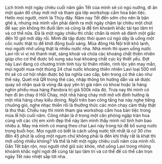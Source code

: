 Lịch trình một ngày chiêu cuối năm gần Tết của mình sẽ có ngủ nướng, đi ăn một quán đồ chay mới mở và tham gia lớp workshop cắm hoa bàn tiệc. Hello mọi người, mình là Thủy đây. Năm nay Tết đến sớm cho nên là bận ghê á, nhưng mà mình vẫn phải dành ra một ngày chậm lại chiêu một chút để sạc pin không thì đuối lắm và cũng là để tìm khoảnh khắc tái tạo tâm trí và cơ thể nữa. Đã là một ngày chiêu thì chắc chắn là mình sẽ đánh một giấc đến 10 giờ mới dậy rồi. Mình đã tập được thói quen cứ ngủ dậy là uống một cốc nước thật to để khởi động buổi sáng. Mùa đông Hà Nội trời khô lạnh, mọi người nhớ uống thật là nhiều nước nha. Nhà mình thì quen uống nước Lavi rồi vì vị nó thanh mát, sảng khoái và chứa các khoáng chất thiên nhiên giúp cho cơ thể được bổ sung sáu loại khoáng chất cực kỳ thiết yếu. Đợt này Lavi đang có chương trình tinh túy từ thiên nhiên, rinh lộc yên may mắn, mọi người mua một thùng 24 chai nước khoáng thiên nhiên Lavi loại 500 mll thì sẽ có cơ hội nhận được bộ ba nghĩa cao cấp, bên trong có thẻ cào như thế này. Quét mã QR trong thẻ cào, nhập thông tin hướng dẫn và sẽ được quay số nhận quà là vòng đá quý yên trị giá năm củ khoai hoặc là hàng nghìn phiếu mua hàng Pandora trị giá 500k nữa đó. Trưa nay thì mình có hẹn đi ăn chay ở Hồi Chay, một nhà hàng chay mới mở với định hướng là một nhà hàng chay kiểu dining. Ngồi trên ban công tầng hai này nghe tiếng chuông gió, nghe nhạc thiền rồi là thưởng thức các món chay cảm thấy thật là thư thái. Chiều nay thì mình tham gia workshop cắm hoa bàn tiệc trong mùa lễ hội cuối năm. Công nhận là ở trong một căn phòng ngập tràn hoa cùng với các chị em xinh đẹp thế này làm mình thấy mình nữ tính hơn bao nhiêu á. May mà mình có mang theo chai Lavi này trong túi để bổ sung nước trong buổi học. Mọi người có biết là cách uống nước tốt nhất là cứ 30 cho đến 45 phút là uống một ngụm chứ không phải là đến khi thấy rất là khát thì mới uống nhiều không? Và thế là hết một ngày chiêu cuối năm của mình rồi. Gần Tết bận rộn, mọi người nhớ giữ sức khỏe, nhớ uống Lavi trong những khoảnh khắc nghỉ ngơi để cùng tái tạo tâm trí và cơ thể để có thể cân trọn ngày Tết náo nhiệt sắp tới nha.